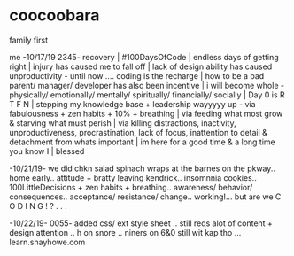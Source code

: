 # coocoobara
 family first

me -10/17/19 2345- recovery | #100DaysOfCode | endless days of getting right | injury has caused me to fall off | lack of design ability has caused unproductivity - until now .... coding is the recharge | how to be a bad parent/ manager/ developer has also been incentive | i will become whole - physically/ emotionally/ mentally/ spiritually/ financially/ socially | Day 0 is R T F N | stepping my knowledge base + leadership wayyyyy up - via fabulousness + zen habits + 10% + breathing | via feeding what most grow & starving what must perish | via killing distractions, inactivity, unproductiveness, procrastination, lack of focus, inattention to detail & detachment from whats important | im here for a good time & a long time you know I | blessed 

-10/21/19- we did chkn salad spinach wraps at the barnes on the pkway.. home early.. attitude + bratty leaving kendrick.. insomnnia cookies.. 100LittleDecisions + zen habits + breathing.. awareness/ behavior/ consequences.. acceptance/ resistance/ change.. working!... but are we C O D I N G ! ? . . .

-10/22/19- 0055- added css/ ext style sheet .. still reqs alot of content + design attention .. h on snore .. niners on 6&0 still wit kap tho ... learn.shayhowe.com
